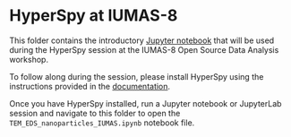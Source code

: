 # HyperSpy at IUMAS-8

This folder contains the introductory [Jupyter notebook](https://jupyter.org/) that will be used during the HyperSpy session at the IUMAS-8 Open Source Data Analysis workshop.

To follow along during the session, please install HyperSpy using the instructions provided in the [documentation](https://hyperspy.org/hyperspy-doc/current/user_guide/install.html).

Once you have HyperSpy installed, run a Jupyter notebook or JupyterLab session and navigate to this folder to open the `TEM_EDS_nanoparticles_IUMAS.ipynb` notebook file.
